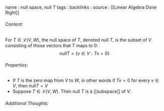 name : null space, null $T$
tags : 
backlinks : 
source : [[Linear Algebra Done Right]]

###### Content:
For $T \in \mathcal{L}(V,W)$, the null space of $T$, denoted null $T$, is the subset of $V$ consisting of those vectors that $T$ maps to 0:
$$\text{null} T = \{v \in V : Tv = 0 \}$$

###### Properties:
- If $T$ is the zero map from $V$ to $W$, in other words if $Tv = 0$ for every $v \in V$, then $\text{null}T = V$
- Suppose $T \in \mathcal{L}(V,W)$. Then null $T$ is a [[subspace]] of $V$.

###### Additional Thoughts:
